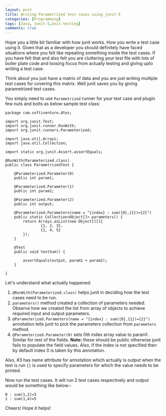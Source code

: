 ```yaml
---
layout: post
title: Writing Parametrized test cases using junit-5
categories: [Programming]
tags: [Java, Junit-5,Unit-testing]
comments: true
---
```


Hope you a little bit familiar with how junit works. How you write a test case using it. Given that as a developer you should definitely have faced situations
where you felt like repeating something inside the test cases. If you have felt that and also felt you are cluttering your test file with lots of boiler plate code
and loosing focus from actually testing and giving upto writing a test case.

Think about you just have a matrix of data and you are just writing multiple test cases for covering this matrix. Well junit saves you by giving parametrized
test cases.

You simply need to use `Parametrized` runner for your test case and plugin few nuts and bolts as below sample test class:

	package com.softiventure.dtos;
	
	import org.junit.Test;
	import org.junit.runner.RunWith;
	import org.junit.runners.Parameterized;
	
	import java.util.Arrays;
	import java.util.Collection;
	
	import static org.junit.Assert.assertEquals;
	
	@RunWith(Parameterized.class)
	public class ParametrizedTest {
	
		@Parameterized.Parameter(0)
		public int param1;
	
		@Parameterized.Parameter(1)
		public int param2;
	
		@Parameterized.Parameter(2)
		public int output;
	
		@Parameterized.Parameters(name = "{index} : sum({0},{1})={2}")
		public static Collection<Object[]> parameters() {
			return Arrays.asList(new Object[][]{
					{1, 2, 3},
					{1, 4, 5}
			});
		}
	
		@Test
		public void testSum() {
	
			assertEquals(output, param1 + param2);
		}
	
	}

Let's understand what actually happened:

1. `@RunWith(Parameterized.class)` helps junit in deciding how the test cases need to be run.
2. `parameters()` method created a collection of parameters needed. Observe how we created the list from array of objects to achieve required input and output parameters.
3. `@Parameterized.Parameters(name = "{index} : sum({0},{1})={2}")` annotation tells junit to pick the parameters collection from `parameters` method.
4. `@Parameterized.Parameter(0)` sets 0th index array value to param1. Similar for rest of the fields. **Note:** these should be public otherwise junit fails to populate the field values.
Also, if the index is not specified then by default index 0 is taken by this annotation.


Also, #3 has name attribute for annotation which actually is output when the test is run `{}` is used to specify parameters for which the value needs to be printed.

Now run the test cases. It will run 2 test cases respectively and output would be something like below:-

	0 : sum(1,2)=3
	1 : sum(1,4)=5

Cheers! Hope it helps!








